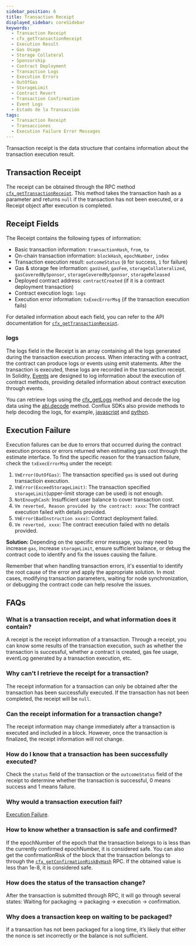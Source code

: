 ```yaml
---
sidebar_position: 6
title: Transaction Receipt
displayed_sidebar: coreSidebar
keywords:
  - Transaction Receipt
  - cfx_getTransactionReceipt
  - Execution Result
  - Gas Usage
  - Storage Collateral
  - Sponsorship
  - Contract Deployment
  - Transaction Logs
  - Execution Errors
  - OutOfGas
  - StorageLimit
  - Contract Revert
  - Transaction Confirmation
  - Event Logs
  - Estado de la Transacción
tags:
  - Transaction Receipt
  - Transacciones
  - Execution Failure Error Messages
---
```


Transaction receipt is the data structure that contains information about the transaction execution result.

## Transaction Receipt

The receipt can be obtained through the RPC method [`cfx_getTransactionReceipt`](/docs/core/build/json-rpc/cfx-namespace#cfx_gettransactionreceipt). This method takes the transaction hash as a parameter and returns `null` if the transaction has not been executed, or a Receipt object after execution is completed.

## Receipt Fields

The Receipt contains the following types of information:

- Basic transaction information: `transactionHash`, `from`, `to`
- On-chain transaction information: `blockHash`, `epochNumber`, `index`
- Transaction execution result: `outcomeStatus` (`0` for success, `1` for failure)
- Gas & storage fee information: `gasUsed`, `gasFee`, `storageCollateralized`, `gasCoveredBySponsor`, `storageCoveredBySponsor`, `storageReleased`
- Deployed contract address: `contractCreated` (if it is a contract deployment transaction)
- Contract execution logs: `logs`
- Execution error information: `txExecErrorMsg` (if the transaction execution fails)

For detailed information about each field, you can refer to the API documentation for [`cfx_getTransactionReceipt`](/docs/core/build/json-rpc/cfx-namespace#cfx_gettransactionreceipt).

### logs

The logs field in the Receipt is an array containing all the logs generated during the transaction execution process. When interacting with a contract, the contract can produce logs or events using emit statements. After the transaction is executed, these logs are recorded in the transaction receipt. In Solidity, [Events](https://docs.soliditylang.org/en/v0.8.23/contracts.html#events) are designed to log information about the execution of contract methods, providing detailed information about contract execution through events.

You can retrieve logs using the [cfx_getLogs](/docs/core/build/json-rpc/cfx-namespace#cfx_getlogs) method and decode the log data using the [abi.decode](https://docs.soliditylang.org/en/v0.8.23/contracts.html#events) method. Conflux SDKs also provide methods to help decoding the logs, for example, [javascript](https://confluxnetwork.gitbook.io/js-conflux-sdk/docs/interact_with_contract#how-to-decode-log) and [python](https://python-conflux-sdk.readthedocs.io/en/latest/examples/05-interact_with_contracts_and_process_logs.html#process-logs).

## Execution Failure

Execution failures can be due to errors that occurred during the contract execution process or errors returned when estimating gas cost through the estimate interface. To find the specific reason for the transaction failure, check the `txExecErrorMsg` under the receipt:

1. `VmError(OutOfGas)`: The transaction specified `gas` is used out during transactioin execution.
2. `VmError(ExceedStorageLimit)`: The transaction specified `storageLimit`(upper-limit storage can be used) is not enough.
3. `NotEnoughCash`: Insufficient user balance to cover transaction cost.
4. `Vm reverted, Reason provided by the contract: xxxx`: The contract execution failed with details provided.
5. `VmError(BadInstruction xxxx)`: Contract deployment failed.
6. `Vm reverted, xxxx`: The contract execution failed with no details provided.

**Solution:** Depending on the specific error message, you may need to increase `gas`, increase `storageLimit`, ensure sufficient balance, or debug the contract code to identify and fix the issues causing the failure.

Remember that when handling transaction errors, it's essential to identify the root cause of the error and apply the appropriate solution. In most cases, modifying transaction parameters, waiting for node synchronization, or debugging the contract code can help resolve the issues.

## FAQs

### What is a transaction receipt, and what information does it contain?

A receipt is the receipt information of a transaction. Through a receipt, you can know some results of the transaction execution, such as whether the transaction is successful, whether a contract is created, gas fee usage, eventLog generated by a transaction execution, etc.

### Why can't I retrieve the receipt for a transaction?

The receipt information for a transaction can only be obtained after the transaction has been successfully executed. If the transaction has not been completed, the receipt will be `null`.

### Can the receipt information for a transaction change?

The receipt information may change immediately after a transaction is executed and included in a block. However, once the transaction is finalized, the receipt information will not change.

### How do I know that a transaction has been successfully executed?

Check the `status` field of the transaction or the `outcomeStatus` field of the receipt to determine whether the transaction is successful, 0 means success and 1 means failure.

### Why would a transaction execution fail?

[Execution Failure](./receipt.md#execution-failure).

### How to know whether a transaction is safe and confirmed?

If the epochNumber of the epoch that the transaction belongs to is less than the currently confirmed epochNumber, it is considered safe.
You can also get the confirmationRisk of the block that the transaction belongs to through the [`cfx_getConfirmationRiskByHash`](/docs/core/build/json-rpc/cfx-namespace/#cfx_getconfirmationriskbyhash) RPC.
If the obtained value is less than 1e-8, it is considered safe.

### How does the status of the transaction change?

After the transaction is submitted through RPC, it will go through several states: Waiting for packaging -> packaging -> execution -> confirmation.

### Why does a transaction keep on waiting to be packaged?

If a transaction has not been packaged for a long time, it’s likely that either the nonce is set incorrectly or the balance is not sufficient.
